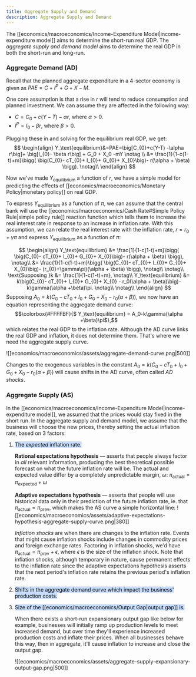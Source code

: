 ```yaml
---
title: Aggregate Supply and Demand
description: Aggregate Supply and Demand
---
```


The [[economics/macroeconomics/Income-Expenditure Model|income-expenditure model]] aims to determine the short-run real GDP. The *aggregate supply and demand model* aims to determine the real GDP in both the short-run and long-run.

### Aggregate Demand (AD)
Recall that the planned aggregate expenditure in a 4-sector economy is given as $PAE = C+I^P+G+X-M$.

One core assumption is that a rise in $r$ will tend to reduce consumption and planned investment. We can assume they are affected in the following way:
- $C=C_{0}+c(Y-T)-\alpha r$, where $\alpha >0$.
- $I^{P}= I_{0}- \beta r$, where $\beta > 0$.

Plugging these in and solving for the equilibrium real GDP, we get:
$$
\begin{align}
	Y_\text{equilibrium}&=PAE=\big[C_{0}+c(Y-T) -\alpha r\big]+ \big[I_{0}- \beta r\big] + G_0 + X_0 -mY \notag \\
	&= \frac{1}{1-c(1-t)+m}\bigg( \big(C_{0}- cT_{0}+ I_{0}+ G_{0}+ X_{0}\big)- r(\alpha + \beta) \bigg). \notag\\
\end{align}
$$

Now we've made $Y_\text{equilibrium}$ a function of $r$, we have a simple model for predicting the effects of [[economics/macroeconomics/Monetary Policy|monetary policy]] on real GDP.

To express $Y_\text{equilibrium}$ as a function of $\pi$, we can assume that the central bank will use the [[economics/macroeconomics/Cash Rate#Simple Policy Rule|simple policy rule]] reaction function which tells them to increase the real interest rate in response to an increase in inflation rate. With this assumption, we can relate the real interest rate with the inflation rate, $r= r_{0}+\gamma\pi$ and express $Y_\text{equilibrium}$ as a function of $\pi$:

$$
\begin{align}
	Y_\text{equilibrium} &= \frac{1}{1-c(1-t)+m}\bigg( \big(C_{0}- cT_{0}+ I_{0}+ G_{0}+ X_{0}\big)- r(\alpha + \beta) \bigg), \notag\\
	&= \frac{1}{1-c(1-t)+m}\bigg( \big(C_{0}- cT_{0}+ I_{0}+ G_{0}+ X_{0}\big)- (r_{0}+\gamma\pi)(\alpha + \beta) \bigg), \notag\\
	\notag\\
	\text{Supposing }k &= \frac{1}{1-c(1-t)+m}, \notag\\
	Y_\text{equilibrium} &= k\big(C_{0}- cT_{0}+ I_{0}+ G_{0}+ X_{0} - r_0(\alpha + \beta)\big)-k\gamma(\alpha +\beta)\pi. \notag\\
	\notag\\
\end{align}
$$
Supposing $A_0 = k\big(C_{0}- cT_{0}+ I_{0}+ G_{0}+ X_{0} - r_0(\alpha + \beta)\big)$, we now have an equation representing the aggregate demand curve:
$$\colorbox{#FFFFBF}{$ Y_\text{equilibrium} = A_0-k\gamma(\alpha +\beta)\pi$},$$
which relates the real GDP to the inflation rate. Although the AD curve links the real GDP and inflation, it does not determine them. That's where we need the aggregate supply curve.

![[economics/macroeconomics/assets/aggregate-demand-curve.png|500]]

Changes to the exogenous variables in the constant $A_0 = k\big(C_{0}- cT_{0}+ I_{0}+ G_{0}+ X_{0} - r_0(\alpha + \beta)\big)$ will cause shifts in the AD curve, often called *AD shocks*.

### Aggregate Supply (AS)
In the [[economics/macroeconomics/Income-Expenditure Model|income-expenditure model]], we assumed that the prices would stay fixed in the short run. In the aggregate supply and demand model, we assume that the business will choose the new prices, thereby setting the actual inflation rate, based on 3 factors:
1. <mark style="background: #ADCCFFA6;">The *expected* inflation rate.</mark> 
   
	**Rational expectations hypothesis** — asserts that people always factor in *all* relevant information, producing the best theoretical possible forecast on what the future inflation rate will be. The actual and expected value differ by a completely unpredictable margin, $\omega$:  $\pi_\text{actual}=\pi_\text{expected}+\omega$
	
	**Adaptive expectations hypothesis** — asserts that people will use historical data only in their prediction of the future inflation rate, ie. that $\pi_\text{actual}=\pi_{\text{prev}}$, which makes the AS curve a simple horizontal line:
		![[economics/macroeconomics/assets/adaptive-expectations-hypothesis-aggregate-supply-curve.png|380]]
	
	*Inflation shocks* are when there are changes to the inflation rate. Events that might cause inflation shocks include changes in commodity prices and foreign exchange rates. Factoring in inflation shocks, we'd have $\pi_\text{actual} = \pi_\text{prev}+\epsilon$, where $\epsilon$ is the size of the inflation shock. Note that inflation shocks, although temporary in nature, cause permanent effects to the inflation rate since the adaptive expectations hypothesis asserts that the next period's inflation rate retains the previous period's inflation rate.
2. <mark style="background: #ADCCFFA6;">Shifts in the aggregate demand curve which impact the business' production costs.</mark> 
3. <mark style="background: #ADCCFFA6;">Size of the [[economics/macroeconomics/Output Gap|output gap]] is.</mark> 
	
	When there exists a short-run expansionary output gap like below for example, businesses will initially ramp up production levels to meet increased demand, but over time they'll experience increased production costs and inflate their prices. When all businesses behave this way, then in aggregate, it'll cause inflation to increase and close the output gap.
	
	![[economics/macroeconomics/assets/aggregate-supply-expansionary-output-gap.png|500]]


